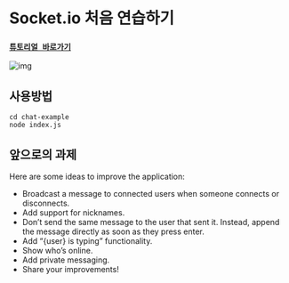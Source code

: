 # Socket.io 처음 연습하기

### [`튜토리얼 바로가기`](https://socket.io/get-started/chat)

![img](./example.gif)

## 사용방법

```
cd chat-example
node index.js
```

## 앞으로의 과제

Here are some ideas to improve the application:

-   Broadcast a message to connected users when someone connects or disconnects.
-   Add support for nicknames.
-   Don’t send the same message to the user that sent it. Instead, append the message directly as soon as they press enter.
-   Add “{user} is typing” functionality.
-   Show who’s online.
-   Add private messaging.
-   Share your improvements!
